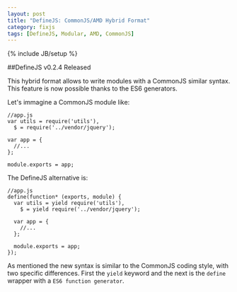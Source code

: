 ```yaml
---
layout: post
title: "DefineJS: CommonJS/AMD Hybrid Format"
category: fixjs
tags: [DefineJS, Modular, AMD, CommonJS]
---
```

{% include JB/setup %}

##DefineJS v0.2.4 Released

This hybrid format allows to write modules with a CommonJS similar syntax. This feature is now possible thanks to the ES6 generators.

Let's immagine a CommonJS module like:
<pre><code class="language-javascript">//app.js
var utils = require('utils'),
  $ = require('../vendor/jquery');

var app = {
  //...
};

module.exports = app;
</code></pre>

The DefineJS alternative is:

<pre><code class="language-javascript">//app.js
define(function* (exports, module) {
  var utils = yield require('utils'),
    $ = yield require('../vendor/jquery');

  var app = {
    //...
  };

  module.exports = app;
});</code></pre>

As mentioned the new syntax is similar to the CommonJS coding style, with two specific differences. First the `yield` keyword and the next is the `define` wrapper with a `ES6 function generator`.